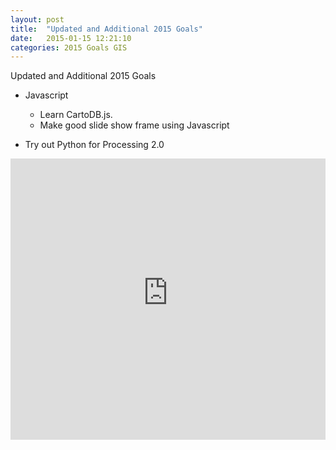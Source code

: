 ```yaml
---
layout: post
title:  "Updated and Additional 2015 Goals"
date:   2015-01-15 12:21:10
categories: 2015 Goals GIS 
---
```



Updated and Additional 2015 Goals

* Javascript
	* Learn CartoDB.js. 
	* Make good slide show frame using Javascript
	
* Try out Python for Processing 2.0 


<!--![GIF](https://dl-web.dropbox.com/get/Public/images/beh_gis_animated_gif_2_download.gif?_subject_uid=36281098&w=AAAE6FL_6TjkPRBTgWQ5LiLzIhlE0y9wH2nuJJmKgSMydw)
-->

<iframe src="https://dl.dropboxusercontent.com/u/36281098/Slides-SlidesJS-3/examples/playing/index.html" style="width: 100%; height: 450px" frameborder=0 ></iframe>